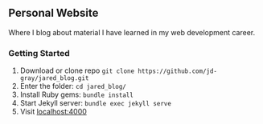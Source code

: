 ## Personal Website

Where I blog about material I have learned in my web development career.

### Getting Started

1. Download or clone repo `git clone https://github.com/jd-gray/jared_blog.git`
2. Enter the folder: `cd jared_blog/`
3. Install Ruby gems: `bundle install`
4. Start Jekyll server: `bundle exec jekyll serve`
5. Visit [localhost:4000](http://localhost:4000)
